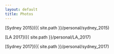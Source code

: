 ```yaml
---
layout: default
title: Photos
---
```

<!--<a href="{{ site.path }}/personal/sydney_2015" >Sydney 2015</a>-->
[Sydney 2015]({{ site.path }}/personal/sydney_2015)

<!--<a href="{{ site.path }}/personal/LA_2017" >LA 2017</a>-->
[LA 2017]({{ site.path }}/personal/LA_2017)

<!--<a href="{{ site.path }}/personal/sydney_2017" >Sydney 2017</a>-->
[Sydney 2017]({{ site.path }}/personal/sydney_2017)
